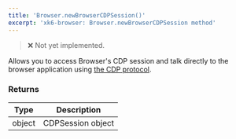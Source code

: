 ```yaml
---
title: 'Browser.newBrowserCDPSession()'
excerpt: 'xk6-browser: Browser.newBrowserCDPSession method'
---
```


<BrowserCompatibility/>

<Blockquote mod="warning">❌ Not yet implemented.</Blockquote>

Allows you to access Browser's CDP session and talk directly to the browser application using [the CDP protocol](https://chromedevtools.github.io/devtools-protocol/).

### Returns

| Type   | Description       |
| ------ | ----------------- |
| object | CDPSession object |
